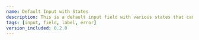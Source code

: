 ```yaml
---
name: Default Input with States
description: This is a default input field with various states that can be used to display error messages, disabled fields, and invalid fields. This makes the usage of the input field more flexible and easier to manage.
tags: [input, field, label, error]
version_included: 0.2.0
---
```

